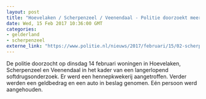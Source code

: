```yaml
---
layout: post
title: "Hoevelaken / Scherpenzeel / Veenendaal - Politie doorzoekt meerdere woningen in softdrugsonderzoek"
date: Wed, 15 Feb 2017 10:36:00 GMT
categories: 
- gelderland 
- scherpenzeel 
externe_link: "https://www.politie.nl/nieuws/2017/februari/15/02-scherpenzeel-softdrugsonderzoek.html"
---
```


De politie doorzocht op dinsdag 14 februari woningen in Hoevelaken, Scherpenzeel en Veenendaal in het kader van een langerlopend softdrugsonderzoek. Er werd een hennepkwekerij aangetroffen. Verder werden een geldbedrag en een auto in beslag genomen. Eén persoon werd aangehouden.
